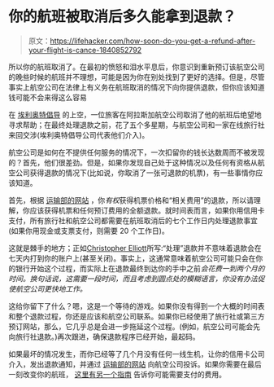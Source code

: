 # 你的航班被取消后多久能拿到退款？

> 原文：<https://lifehacker.com/how-soon-do-you-get-a-refund-after-your-flight-is-cance-1840852792>

所以你的航班取消了。在最初的愤怒和泪水平息后，你意识到重新预订该航空公司的晚些时候的航班并不理想，可能是因为你在别处找到了更好的选择。但是，尽管事实上航空公司在法律上有义务在航班取消的情况下向你提供退款，但你应该知道钱可能不会来得这么容易



在 [埃利奥特倡导](https://www.elliott.org/airline-problems/can-you-help-me-get-my-refund-from-alaska-airlines/) 的上空，一位旅客在阿拉斯加航空公司取消了他的航班后绝望地寻求帮助；在最终处理退款之前，花了五个多星期，与航空公司和一家在线旅行社来回交涉(埃利奥特倡导公司代表他们介入)。

航空公司是如何在不提供任何服务的情况下，一次扣留你的钱长达数周而不被发现的？首先，他们很差劲。但是，如果你发现自己处于这种情况以及任何有资格从航空公司获得退款的情况下(比如说，你取消了一张可退款的机票)，有一些事情你应该知道。

首先，根据 [运输部的网站](https://www.transportation.gov/individuals/aviation-consumer-protection/refunds) ，你*有权*获得机票价格和“相关费用”的退款，所以请理解，你应该获得机票和任何预订费用的全额退款。就时间表而言，如果你用信用卡支付，所有旅行社和航空公司都需要在航班取消后的七个工作日内处理退款事宜(如果你用现金或支票支付，则需要 20 个工作日)。

这就是棘手的地方；正如[Christopher Elliott](https://www.elliott.org/airline-problems/can-you-help-me-get-my-refund-from-alaska-airlines/)所写:“处理”退款并不意味着退款会在七天内打到你的账户上(甚至关闭)。事实上，这通常意味着航空公司可能只会在你的银行开始这个过程，而实际上在退款最终到达你的手中之前*会花费一到两个月的时间。换句话说，这需要一段时间，而且考虑到圆点处的模糊语言，你没有办法促使航空公司更快地工作。*

这给你留下了什么？嗯，这是一个等待的游戏。如果你没有得到一个大概的时间表和整个退款过程，你还是应该和航空公司联系。如果你已经使用了旅行社或第三方预订网站，那么，它几乎总是会进一步拖延这个过程。(例如，航空公司可能会先向旅行社退款。)再次跟进，确保退款程序已经开始，最起码。

如果最坏的情况发生，而你已经等了几个月没有任何一线生机，让你的信用卡公司介入，发出退款通知，并通过 [运输部的网站](https://www.transportation.gov/airconsumer/file-consumer-complaint) 向航空公司投诉。如果你需要在最后一刻改变你的航班， [这里有另一个指南](https://lifehacker.com/heres-what-youll-pay-to-change-your-flight-1836410208) 告诉你可能需要支付的费用。